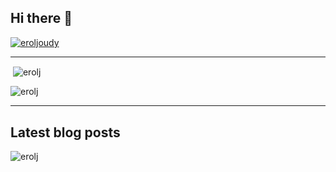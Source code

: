 ## Hi there 👋

<p align="left"> <a href="https://twitter.com/eroljoudy" target="blank"><img src="https://img.shields.io/twitter/follow/eroljoudy?logo=twitter&style=for-the-badge" alt="eroljoudy" /></a> </p>

---

<p>&nbsp;<img align="center" src="https://github-readme-stats.vercel.app/api?username=erolj&show_icons=true&locale=en" alt="erolj" /></p>

<p><img align="center" src="https://github-readme-streak-stats.herokuapp.com/?user=erolj&" alt="erolj" /></p>

---

## Latest blog posts

<!-- BLOG-POST-LIST:START -->
<!-- BLOG-POST-LIST:END -->

<!--
**erolj/erolj** is a ✨ _special_ ✨ repository because its `README.md` (this file) appears on your GitHub profile.

Here are some ideas to get you started:

- 🔭 I’m currently working on ...
- 🌱 I’m currently learning ...
- 👯 I’m looking to collaborate on ...
- 🤔 I’m looking for help with ...
- 💬 Ask me about ...
- 📫 How to reach me: ...
- 😄 Pronouns: ...
- ⚡ Fun fact: ...
-->

<p align="left"> <img src="https://komarev.com/ghpvc/?username=erolj&label=Profile%20views&color=0e75b6&style=flat" alt="erolj" /> </p>
